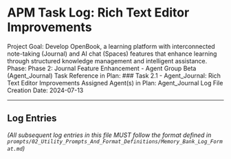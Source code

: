 # APM Task Log: Rich Text Editor Improvements

Project Goal: Develop OpenBook, a learning platform with interconnected note-taking (Journal) and AI chat (Spaces) features that enhance learning through structured knowledge management and intelligent assistance.
Phase: Phase 2: Journal Feature Enhancement - Agent Group Beta (Agent_Journal)
Task Reference in Plan: ### Task 2.1 - Agent_Journal: Rich Text Editor Improvements
Assigned Agent(s) in Plan: Agent_Journal
Log File Creation Date: 2024-07-13

---

## Log Entries

*(All subsequent log entries in this file MUST follow the format defined in `prompts/02_Utility_Prompts_And_Format_Definitions/Memory_Bank_Log_Format.md`)* 